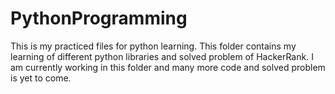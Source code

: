 # PythonProgramming
This is my practiced files for python learning.
This folder contains my learning of different python libraries and solved problem of HackerRank.
I am currently working in this folder and many more code and solved problem is yet to come.
